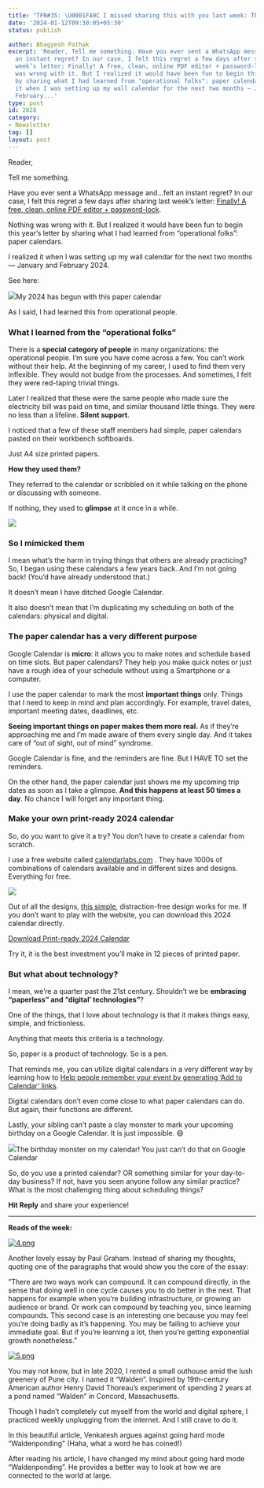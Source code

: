 ```yaml
---
title: "TFN#35: \U0001FA9C I missed sharing this with you last week: The Paper Calendar"
date: '2024-01-12T09:30:05+05:30'
status: publish

author: Bhagyesh Pathak
excerpt: 'Reader, Tell me something. Have you ever sent a WhatsApp message and...felt
  an instant regret? In our case, I felt this regret a few days after sharing last
  week’s letter: Finally! A free, clean, online PDF editor + password-lock. Nothing
  was wrong with it. But I realized it would have been fun to begin this year''s letter
  by sharing what I had learned from "operational folks": paper calendars. I realized
  it when I was setting up my wall calendar for the next two months — January and
  February...'
type: post
id: 2028
category:
- Newsletter
tag: []
layout: post
---
```


Reader,

Tell me something.

Have you ever sent a WhatsApp message and…felt an instant regret? In our case, I felt this regret a few days after sharing last week’s letter: [Finally! A free, clean, online PDF editor + password-lock](https://bhagyeshpathak.com/blog/%f0%9f%aa%9c-finally-a-free-clean-online-pdf-editor-password-lock/).

Nothing was wrong with it. But I realized it would have been fun to begin this year’s letter by sharing what I had learned from “operational folks”: paper calendars.

I realized it when I was setting up my wall calendar for the next two months — January and February 2024.

See here:

![](https://embed.filekitcdn.com/e/tkwVjiL2WnM6sb9P2ZThes/5Ngr4B3bq9YdutkTtgiazV)My 2024 has begun with this paper calendar

As I said, I had learned this from operational people.

### What I learned from the “operational folks”

There is a **special category of people** in many organizations: the operational people. I’m sure you have come across a few. You can’t work without their help. At the beginning of my career, I used to find them very inflexible. They would not budge from the processes. And sometimes, I felt they were red-taping trivial things.

Later I realized that these were the same people who made sure the electricity bill was paid on time, and similar thousand little things. They were no less than a lifeline. **Silent support**.

I noticed that a few of these staff members had simple, paper calendars pasted on their workbench softboards.

Just A4 size printed papers.

**How they used them?**

They referred to the calendar or scribbled on it while talking on the phone or discussing with someone.

If nothing, they used to **glimpse** at it once in a while.

![](https://embed.filekitcdn.com/e/tkwVjiL2WnM6sb9P2ZThes/4XB4Pipbg4cfeFaRHY7JSd)

### So I mimicked them

I mean what’s the harm in trying things that others are already practicing? So, I began using these calendars a few years back. And I’m not going back! (You’d have already understood that.)

It doesn’t mean I have ditched Google Calendar.

It also doesn’t mean that I’m duplicating my scheduling on both of the calendars: physical and digital.

### The paper calendar has a very different purpose

Google Calendar is **micro**: it allows you to make notes and schedule based on time slots. But paper calendars? They help you make quick notes or just have a rough idea of your schedule without using a Smartphone or a computer.

I use the paper calendar to mark the most **important things** only. Things that I need to keep in mind and plan accordingly. For example, travel dates, important meeting dates, deadlines, etc.

**Seeing important things on paper makes them more real.** As if they’re approaching me and I’m made aware of them every single day. And it takes care of “out of sight, out of mind” syndrome.

Google Calendar is fine, and the reminders are fine. But I HAVE TO set the reminders.

On the other hand, the paper calendar just shows me my upcoming trip dates as soon as I take a glimpse. **And this happens at least 50 times a day**. No chance I will forget any important thing.

### Make your own print-ready 2024 calendar

So, do you want to give it a try? You don’t have to create a calendar from scratch.

I use a free website called [calendarlabs.com](http://calendarlabs.com) . They have 1000s of combinations of calendars available and in different sizes and designs. Everything for free.

![](https://embed.filekitcdn.com/e/tkwVjiL2WnM6sb9P2ZThes/f4JB3xrkgzwLQ9XhtnozCG)

Out of all the designs, [this simple](https://www.calendarlabs.com/2024-blank-calendar), distraction-free design works for me. If you don’t want to play with the website, you can download this 2024 calendar directly.

[Download Print-ready 2024 Calendar](https://1drv.ms/w/s!AlS4SDhDMtMLgtUKS-AgXlLoZfIpNQ?e=O9J9my)

Try it, it is the best investment you’ll make in 12 pieces of printed paper.

### But what about technology?

I mean, we’re a quarter past the 21st century. Shouldn’t we be **embracing “paperless” and “digital’ technologies”**?

One of the things, that I love about technology is that it makes things easy, simple, and frictionless.

Anything that meets this criteria is a technology.

So, paper is a product of technology. So is a pen.

That reminds me, you can utilize digital calendars in a very different way by learning how to [Help people remember your event by generating ‘Add to Calendar’ links](https://bhagyeshpathak.com/blog/%f0%9f%aa%9c-help-people-remember-your-event-by-generating-add-to-calendar-links/).

Digital calendars don’t even come close to what paper calendars can do. But again, their functions are different.

Lastly, your sibling can’t paste a clay monster to mark your upcoming birthday on a Google Calendar. It is just impossible. 😄

![](https://embed.filekitcdn.com/e/tkwVjiL2WnM6sb9P2ZThes/n5un1Wmiw6Rd27soYGseW7)The birthday monster on my calendar! You just can’t do that on Google Calendar

So, do you use a printed calendar? OR something similar for your day-to-day business? If not, have you seen anyone follow any similar practice? What is the most challenging thing about scheduling things?

**Hit Reply** and share your experience!

---

**Reads of the week:**

[![4.png](https://embed.filekitcdn.com/e/tkwVjiL2WnM6sb9P2ZThes/uffMZDPtxRaACXBUbVH5vw)](https://paulgraham.com/superlinear.html)

Another lovely essay by Paul Graham. Instead of sharing my thoughts, quoting one of the paragraphs that would show you the core of the essay:

”There are two ways work can compound. It can compound directly, in the sense that doing well in one cycle causes you to do better in the next. That happens for example when you’re building infrastructure, or growing an audience or brand. Or work can compound by teaching you, since learning compounds. This second case is an interesting one because you may feel you’re doing badly as it’s happening. You may be failing to achieve your immediate goal. But if you’re learning a lot, then you’re getting exponential growth nonetheless.”

[![5.png](https://embed.filekitcdn.com/e/tkwVjiL2WnM6sb9P2ZThes/psMqh5fhpiFcnNeEQraDhT)](https://studio.ribbonfarm.com/p/against-waldenponding)

You may not know, but in late 2020, I rented a small outhouse amid the lush greenery of Pune city. I named it “Walden”. Inspired by 19th-century American author Henry David Thoreau’s experiment of spending 2 years at a pond named “Walden” in Concord, Massachusetts.

Though I hadn’t completely cut myself from the world and digital sphere, I practiced weekly unplugging from the internet. And I still crave to do it.

In this beautiful article, Venkatesh argues against going hard mode “Waldenponding” (Haha, what a word he has coined!)

After reading his article, I have changed my mind about going hard mode “Waldenponding”. He provides a better way to look at how we are connected to the world at large.